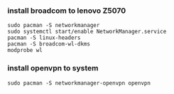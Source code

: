 
### install broadcom to lenovo Z5070
```
sudo pacman -S networkmanager
sudo systemctl start/enable NetworkManager.service
pacman -S linux-headers
pacman -S broadcom-wl-dkms
modprobe wl
```
### install openvpn to system
```
sudo pacman -S networkmanager-openvpn openvpn
```
